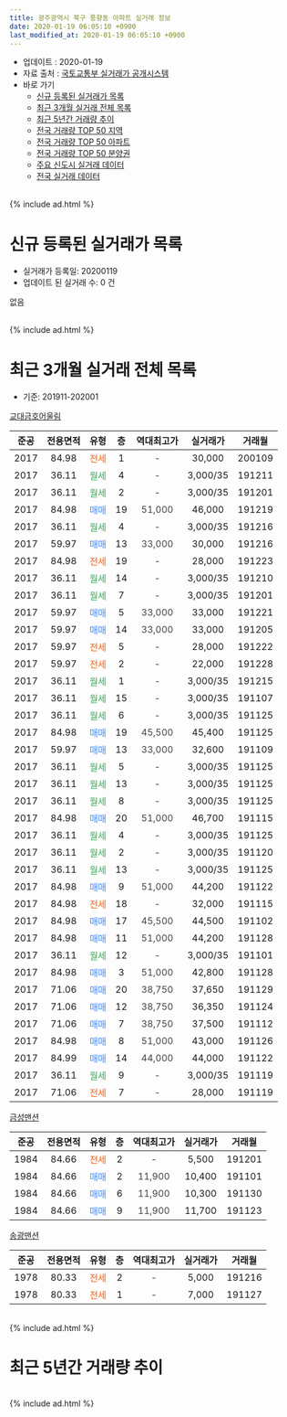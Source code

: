 ```yaml
---
title: 광주광역시 북구 풍향동 아파트 실거래 정보
date: 2020-01-19 06:05:10 +0900
last_modified_at: 2020-01-19 06:05:10 +0900
---
```


* 업데이트 : 2020-01-19
* 자료 출처 : [국토교통부 실거래가 공개시스템](http://rt.molit.go.kr)
* 바로 가기
    * [신규 등록된 실거래가 목록](#신규-등록된-실거래가-목록)
    * [최근 3개월 실거래 전체 목록](#최근-3개월-실거래-전체-목록)
    * [최근 5년간 거래량 추이](#최근-5년간-거래량-추이)
    * [전국 거래량 TOP 50 지역](https://apt-info.github.io/apt-trade-info/최근-3개월-전국에서-가장-거래가-많이-발생한-지역)
    * [전국 거래량 TOP 50 아파트](https://apt-info.github.io/apt-trade-info/최근-3개월-전국에서-가장-거래가-많이-발생한-아파트)
    * [전국 거래량 TOP 50 분양권](https://apt-info.github.io/apt-trade-info/최근-3개월-전국에서-가장-거래가-많이-발생한-분양권)
    * [주요 신도시 실거래 데이터](https://apt-info.github.io/apt-trade-info/주요-신도시)
    * [전국 실거래 데이터](https://apt-info.github.io/apt-trade-info/전국)
<br>
{% include ad.html %}
<br>

# 신규 등록된 실거래가 목록
* 실거래가 등록일: 20200119
* 업데이트 된 실거래 수: 0 건

없음

<br>
{% include ad.html %}
<br>

# 최근 3개월 실거래 전체 목록
* 기준: 201911-202001


[교대금호어울림](https://search.naver.com/search.naver?query=%EA%B4%91%EC%A3%BC%EA%B4%91%EC%97%AD%EC%8B%9C+%EB%B6%81%EA%B5%AC+%ED%92%8D%ED%96%A5%EB%8F%99+%EA%B5%90%EB%8C%80%EA%B8%88%ED%98%B8%EC%96%B4%EC%9A%B8%EB%A6%BC)

|준공|전용면적|유형|층|역대최고가|실거래가|거래월|
|:---:|:---:|:---:|:---:|:---:|:---:|:---:|
|2017|84.98|<span style="color:#ff5a00">전세</span>|1|<span style="color:#444444">-</span>|30,000|200109|
|2017|36.11|<span style="color:#34a853">월세</span>|4|<span style="color:#444444">-</span>|3,000/35|191211|
|2017|36.11|<span style="color:#34a853">월세</span>|2|<span style="color:#444444">-</span>|3,000/35|191201|
|2017|84.98|<span style="color:#4285f3">매매</span>|19|<span style="color:#444444">51,000</span>|46,000|191219|
|2017|36.11|<span style="color:#34a853">월세</span>|4|<span style="color:#444444">-</span>|3,000/35|191216|
|2017|59.97|<span style="color:#4285f3">매매</span>|13|<span style="color:#444444">33,000</span>|30,000|191216|
|2017|84.98|<span style="color:#ff5a00">전세</span>|19|<span style="color:#444444">-</span>|28,000|191223|
|2017|36.11|<span style="color:#34a853">월세</span>|14|<span style="color:#444444">-</span>|3,000/35|191210|
|2017|36.11|<span style="color:#34a853">월세</span>|7|<span style="color:#444444">-</span>|3,000/35|191201|
|2017|59.97|<span style="color:#4285f3">매매</span>|5|<span style="color:#444444">33,000</span>|33,000|191221|
|2017|59.97|<span style="color:#4285f3">매매</span>|14|<span style="color:#444444">33,000</span>|33,000|191205|
|2017|59.97|<span style="color:#ff5a00">전세</span>|5|<span style="color:#444444">-</span>|28,000|191222|
|2017|59.97|<span style="color:#ff5a00">전세</span>|2|<span style="color:#444444">-</span>|22,000|191228|
|2017|36.11|<span style="color:#34a853">월세</span>|1|<span style="color:#444444">-</span>|3,000/35|191215|
|2017|36.11|<span style="color:#34a853">월세</span>|15|<span style="color:#444444">-</span>|3,000/35|191107|
|2017|36.11|<span style="color:#34a853">월세</span>|6|<span style="color:#444444">-</span>|3,000/35|191125|
|2017|84.98|<span style="color:#4285f3">매매</span>|19|<span style="color:#444444">45,500</span>|45,400|191125|
|2017|59.97|<span style="color:#4285f3">매매</span>|13|<span style="color:#444444">33,000</span>|32,600|191109|
|2017|36.11|<span style="color:#34a853">월세</span>|5|<span style="color:#444444">-</span>|3,000/35|191125|
|2017|36.11|<span style="color:#34a853">월세</span>|13|<span style="color:#444444">-</span>|3,000/35|191125|
|2017|36.11|<span style="color:#34a853">월세</span>|8|<span style="color:#444444">-</span>|3,000/35|191125|
|2017|84.98|<span style="color:#4285f3">매매</span>|20|<span style="color:#444444">51,000</span>|46,700|191115|
|2017|36.11|<span style="color:#34a853">월세</span>|4|<span style="color:#444444">-</span>|3,000/35|191125|
|2017|36.11|<span style="color:#34a853">월세</span>|2|<span style="color:#444444">-</span>|3,000/35|191120|
|2017|36.11|<span style="color:#34a853">월세</span>|13|<span style="color:#444444">-</span>|3,000/35|191125|
|2017|84.98|<span style="color:#4285f3">매매</span>|9|<span style="color:#444444">51,000</span>|44,200|191122|
|2017|84.98|<span style="color:#ff5a00">전세</span>|18|<span style="color:#444444">-</span>|32,000|191115|
|2017|84.98|<span style="color:#4285f3">매매</span>|17|<span style="color:#444444">45,500</span>|44,500|191102|
|2017|84.98|<span style="color:#4285f3">매매</span>|11|<span style="color:#444444">51,000</span>|44,200|191128|
|2017|36.11|<span style="color:#34a853">월세</span>|12|<span style="color:#444444">-</span>|3,000/35|191101|
|2017|84.98|<span style="color:#4285f3">매매</span>|3|<span style="color:#444444">51,000</span>|42,800|191128|
|2017|71.06|<span style="color:#4285f3">매매</span>|20|<span style="color:#444444">38,750</span>|37,650|191129|
|2017|71.06|<span style="color:#4285f3">매매</span>|12|<span style="color:#444444">38,750</span>|36,350|191124|
|2017|71.06|<span style="color:#4285f3">매매</span>|7|<span style="color:#444444">38,750</span>|37,500|191112|
|2017|84.98|<span style="color:#4285f3">매매</span>|8|<span style="color:#444444">51,000</span>|43,000|191126|
|2017|84.99|<span style="color:#4285f3">매매</span>|14|<span style="color:#444444">44,000</span>|44,000|191122|
|2017|36.11|<span style="color:#34a853">월세</span>|9|<span style="color:#444444">-</span>|3,000/35|191119|
|2017|71.06|<span style="color:#ff5a00">전세</span>|7|<span style="color:#444444">-</span>|28,000|191119|

[금성맨션](https://search.naver.com/search.naver?query=%EA%B4%91%EC%A3%BC%EA%B4%91%EC%97%AD%EC%8B%9C+%EB%B6%81%EA%B5%AC+%ED%92%8D%ED%96%A5%EB%8F%99+%EA%B8%88%EC%84%B1%EB%A7%A8%EC%85%98)

|준공|전용면적|유형|층|역대최고가|실거래가|거래월|
|:---:|:---:|:---:|:---:|:---:|:---:|:---:|
|1984|84.66|<span style="color:#ff5a00">전세</span>|2|<span style="color:#444444">-</span>|5,500|191201|
|1984|84.66|<span style="color:#4285f3">매매</span>|2|<span style="color:#444444">11,900</span>|10,400|191101|
|1984|84.66|<span style="color:#4285f3">매매</span>|6|<span style="color:#444444">11,900</span>|10,300|191130|
|1984|84.66|<span style="color:#4285f3">매매</span>|9|<span style="color:#444444">11,900</span>|11,700|191123|


<script async src="//pagead2.googlesyndication.com/pagead/js/adsbygoogle.js"></script>
<!-- 기본 -->
<ins class="adsbygoogle"
     style="display:block"
     data-ad-client="ca-pub-1142216861245946"
     data-ad-slot="4805727019"
     data-ad-format="auto"
     data-full-width-responsive="true"></ins>
<script>
(adsbygoogle = window.adsbygoogle || []).push({});
</script>


[송광맨션](https://search.naver.com/search.naver?query=%EA%B4%91%EC%A3%BC%EA%B4%91%EC%97%AD%EC%8B%9C+%EB%B6%81%EA%B5%AC+%ED%92%8D%ED%96%A5%EB%8F%99+%EC%86%A1%EA%B4%91%EB%A7%A8%EC%85%98)

|준공|전용면적|유형|층|역대최고가|실거래가|거래월|
|:---:|:---:|:---:|:---:|:---:|:---:|:---:|
|1978|80.33|<span style="color:#ff5a00">전세</span>|2|<span style="color:#444444">-</span>|5,000|191216|
|1978|80.33|<span style="color:#ff5a00">전세</span>|1|<span style="color:#444444">-</span>|7,000|191127|


<br>
{% include ad.html %}
<br>

# 최근 5년간 거래량 추이


<div style="width:100%;">
    <canvas id="deal_progress" height="200"></canvas>
</div>

<script>
new Chart(document.getElementById("deal_progress"), {
    type: 'line',
    data: {
        labels: ['201501','201502','201503','201504','201505','201506','201507','201508','201509','201510','201511','201512','201601','201602','201603','201604','201605','201606','201607','201608','201609','201610','201611','201612','201701','201702','201703','201704','201705','201706','201707','201708','201709','201710','201711','201712','201801','201802','201803','201804','201805','201806','201807','201808','201809','201810','201811','201812','201901','201902','201903','201904','201905','201906','201907','201908','201909','201910','201911','201912','202001'],
        datasets: [{
            label: '매매',
            pointRadius: 1,
            data: [0, 0, 1, 0, 0, 1, 0, 0, 2, 1, 3, 0, 0, 0, 2, 2, 0, 0, 0, 0, 1, 0, 1, 1, 3, 2, 1, 2, 0, 1, 0, 16, 16, 4, 1, 1, 2, 2, 1, 1, 3, 2, 5, 2, 3, 1, 1, 1, 5, 3, 5, 6, 6, 6, 9, 7, 8, 3, 15, 4, 0],
            borderColor: "rgba(255, 201, 14, 1)",
            backgroundColor: "rgba(255, 201, 14, 0.5)",
            fill: false,
            lineTension: 0
        },{
            label: '전월세',
            pointRadius: 1,
            data: [0, 0, 0, 0, 0, 0, 1, 0, 0, 0, 1, 0, 0, 0, 0, 0, 0, 0, 0, 0, 0, 0, 0, 1, 4, 21, 30, 36, 20, 13, 8, 5, 3, 11, 12, 18, 8, 2, 3, 1, 1, 3, 4, 3, 6, 3, 4, 4, 5, 5, 10, 22, 15, 5, 2, 4, 8, 7, 13, 11, 1],
            borderColor: "rgba(0, 141, 185, 1)",
            backgroundColor: "rgba(0, 141, 185, 0.5)",
            fill: false,
            lineTension: 0
        }
        ]
    },
    options: {
        responsive: true,
        title: {
            display: false
        },
        tooltips: {
            mode: 'index',
            intersect: false
        },
        hover: {
            mode: 'nearest',
            intersect: true
        },
        scales: {
            xAxes: [{
                display: true,
                scaleLabel: {
                    display: true,
                    labelString: '년/월'
                }
            }],
            yAxes: [{
                display: true,
                ticks: {
                    suggestedMin: 0,
                },
                scaleLabel: {
                    display: true,
                    labelString: '실거래 수'
                }
            }]
        }
    }
});

</script>


<br>
{% include ad.html %}
<br>

